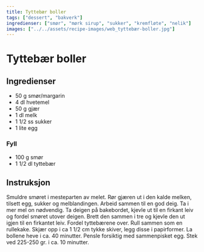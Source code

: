 ```yaml
---
title: Tyttebær boller
tags: ["dessert", "bakverk"]
ingredienser: ["smør", "mørk sirup", "sukker", "kremfløte", "nelik"]
images: ["../../assets/recipe-images/web_tyttebær-boller.jpg"]
---
```


# Tyttebær boller

## Ingredienser

- 50 g smør/margarin
- 4 dl hvetemel
- 50 g gjær
- 1 dl melk
- 1 1/2 ss sukker
- 1 lite egg

### Fyll

- 100 g smør
- 1 1/2 dl tyttebær

## Instruksjon

Smuldre smøret i mesteparten av melet. Rør gjæren ut i den kalde melken, tilsett egg, sukker og melblandingen. Arbeid sammen til en god deig. Ta i mer mel on nødvendig. Ta deigen på bakebordet, kjevle ut til en firkant leiv og fordel smøret utover deigen. Brett den sammen i tre og kjevle den ut igjen til en firkantet leiv. Fordel tyttebærene over. Rull sammen som en rullekake. Skjær opp i ca 1 1/2 cm tykke skiver, legg disse i papirformer. La bollene heve i ca. 40 minutter. Pensle forsiktig med sammenpisket egg. Stek ved 225-250 gr. i ca. 10 minutter.
